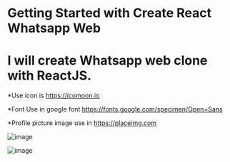 # Getting Started with Create React Whatsapp Web


# I will create Whatsapp web clone with ReactJS. 

*Use icon is https://icomoon.io

*Font Use in google font https://fonts.google.com/specimen/Open+Sans

*Profile picture image use in https://placeimg.com

![image](https://user-images.githubusercontent.com/67253461/124350719-f05c4400-dc13-11eb-9f28-812e33a0f78a.png)


![image](https://user-images.githubusercontent.com/67253461/124350731-02d67d80-dc14-11eb-99de-508c84f9c183.png)




